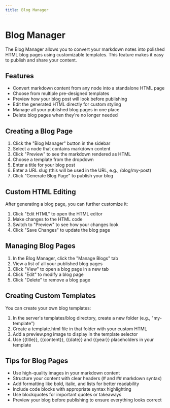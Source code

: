 ```yaml
---
title: Blog Manager
---
```


# Blog Manager

The Blog Manager allows you to convert your markdown notes into polished HTML blog pages using customizable templates. This feature makes it easy to publish and share your content.

## Features

- Convert markdown content from any node into a standalone HTML page
- Choose from multiple pre-designed templates
- Preview how your blog post will look before publishing
- Edit the generated HTML directly for custom styling
- Manage all your published blog pages in one place
- Delete blog pages when they're no longer needed

## Creating a Blog Page

1. Click the "Blog Manager" button in the sidebar
2. Select a node that contains markdown content
3. Click "Preview" to see the markdown rendered as HTML
4. Choose a template from the dropdown
5. Enter a title for your blog post
6. Enter a URL slug (this will be used in the URL, e.g., /blog/my-post)
7. Click "Generate Blog Page" to publish your blog

## Custom HTML Editing

After generating a blog page, you can further customize it:

1. Click "Edit HTML" to open the HTML editor
2. Make changes to the HTML code
3. Switch to "Preview" to see how your changes look
4. Click "Save Changes" to update the blog page

## Managing Blog Pages

1. In the Blog Manager, click the "Manage Blogs" tab
2. View a list of all your published blog pages
3. Click "View" to open a blog page in a new tab
4. Click "Edit" to modify a blog page
5. Click "Delete" to remove a blog page

## Creating Custom Templates

You can create your own blog templates:

1. In the server's templates/blog directory, create a new folder (e.g., "my-template")
2. Create a template.html file in that folder with your custom HTML
3. Add a preview.png image to display in the template selector
4. Use {{title}}, {{content}}, {{date}} and {{year}} placeholders in your template

## Tips for Blog Pages

- Use high-quality images in your markdown content
- Structure your content with clear headers (# and ## markdown syntax)
- Add formatting like bold, italic, and lists for better readability
- Include code blocks with appropriate syntax highlighting
- Use blockquotes for important quotes or takeaways
- Preview your blog before publishing to ensure everything looks correct
